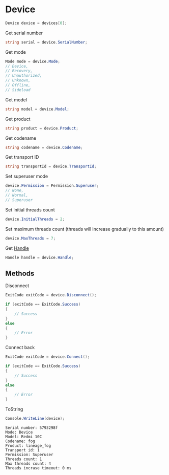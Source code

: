 # Device
``` csharp
Device device = devices[0];
```
Get serial number
``` csharp
string serial = device.SerialNumber;
```
Get mode
``` csharp
Mode mode = device.Mode;
// Device,
// Recovery,
// Unauthorized,
// Unknown,
// Offline,
// Sideload
```
Get model
``` csharp
string model = device.Model;
```
Get product
``` csharp
string product = device.Product;
```
Get codename
``` csharp
string codename = device.Codename;
```
Get transport ID
``` csharp
string transportId = device.TransportId;
```
Set superuser mode
``` csharp
device.Permission = Permission.Superuser;
// None,
// Normal,
// Superuser
```
Set initial threads count
``` csharp
device.InitialThreads = 2;
```
Set maximum threads count (threads will increase gradually to this amount)
``` csharp
device.MaxThreads = 7;
```
Get [Handle](https://github.com/NeroXc92/AdbSharp/blob/main/Handle.md)
``` csharp
Handle handle = device.Handle;
```
## Methods
Disconnect
``` csharp
ExitCode exitCode = device.Disconnect();

if (exitCode == ExitCode.Success)
{
    // Success
}
else
{
    // Error
}
```
Connect back
``` csharp
ExitCode exitCode = device.Connect();

if (exitCode == ExitCode.Success)
{
    // Success
}
else
{
    // Error
}
```
ToString
``` csharp
Console.WriteLine(device);
```
```
Serial number: 5793298f
Mode: Device
Model: Redmi 10C
Codename: fog
Product: lineage_fog
Transport id: 1
Permission: Superuser
Threads count: 1
Max threads count: 4
Threads incrase timeout: 0 ms
```